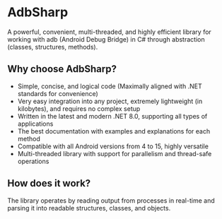 # AdbSharp
A powerful, convenient, multi-threaded, and highly efficient library for working with adb (Android Debug Bridge) in C# through abstraction (classes, structures, methods).

## Why choose AdbSharp?
- Simple, concise, and logical code (Maximally aligned with .NET standards for convenience)
- Very easy integration into any project, extremely lightweight (in kilobytes), and requires no complex setup
- Written in the latest and modern .NET 8.0, supporting all types of applications
- The best documentation with examples and explanations for each method
- Compatible with all Android versions from 4 to 15, highly versatile
- Multi-threaded library with support for parallelism and thread-safe operations

## How does it work?
The library operates by reading output from processes in real-time and parsing it into readable structures, classes, and objects.